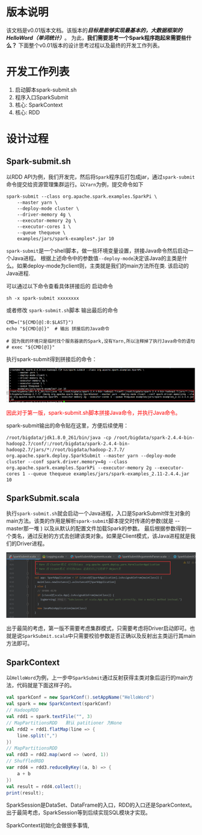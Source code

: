 



# 版本说明

该文档是v0.01版本文档。该版本的***目标是能够实现最基本的，大数据框架的HelloWord（单词统计）***。
为此，**我们需要思考一个Spark程序跑起来需要些什么？** 下面整个v0.01版本的设计思考过程以及最终的开发工作列表。

# 开发工作列表



1. 启动脚本spark-submit.sh
2. 程序入口SparkSubmit
3. 核心: SparkContext
4. 核心: RDD



# 设计过程

## Spark-submit.sh

以RDD API为例，我们开发完，然后将`Spark`程序后打包成jar，通过`spark-submit`命令提交给资源管理集群运行。以`Yarn`为例，提交命令如下

```shell
spark-submit --class org.apache.spark.examples.SparkPi \
    --master yarn \
    --deploy-mode cluster \
    --driver-memory 4g \
    --executor-memory 2g \
    --executor-cores 1 \
    --queue thequeue \
    examples/jars/spark-examples*.jar 10 
```

`spark-submit`是一个shell脚本，做一些环境变量设置，拼接Java命令然后启动一个Java进程。
根据上述命令中的参数值`--deploy-mode`决定该Java的主类是什么。如果deploy-mode为client则，主类就是我们的main方法所在类.
该启动的Java进程. 

可以通过以下命令查看具体拼接后的 启动命令

```shell
sh -x spark-submit xxxxxxxx 
```

 或者修改 `spark-submit.sh`脚本 输出最后的命令

```shell
CMD=("${CMD[@]:0:$LAST}")
echo "${CMD[@]}"  # 输出 拼接后的Java命令

# 因为我的环境只是临时找个服务器装的Spark,没有Yarn,所以注释掉了执行Java命令的语句
# exec "${CMD[@]}"   
```

执行spark-submit得到拼接后的命令：

![image-20211029143751509](v001/image-20211029143751509.png)

<font color='red'>因此对于第一版，spark-submit.sh脚本拼接Java命令，并执行Java命令。</font>

spark-submit输出的命令贴在这里，方便后续使用：

```
/root/bigdata/jdk1.8.0_261/bin/java -cp /root/bigdata/spark-2.4.4-bin-hadoop2.7/conf/:/root/bigdata/spark-2.4.4-bin-hadoop2.7/jars/*:/root/bigdata/hadoop-2.7.7/ org.apache.spark.deploy.SparkSubmit --master yarn --deploy-mode cluster --conf spark.driver.memory=4g --class org.apache.spark.examples.SparkPi --executor-memory 2g --executor-cores 1 --queue thequeue examples/jars/spark-examples_2.11-2.4.4.jar 10
```



## SparkSubmit.scala

执行`spark-submit.sh`就会启动一个Java进程，入口是SparkSubmit伴生对象的main方法。该类的作用是解析`spark-submit`脚本提交时传递的参数(就是 --master那一堆 )  以及从默认的配置文件加载Spark的参数。 最后根据参数得到一个类名，通过反射的方式去创建该类对象。如果是Client模式，该Java进程就是我们的Driver进程。

![image-20211029161311539](v001/image-20211029161311539.png)

出于最简的考虑，第一版不需要考虑集群模式，只需要考虑将Driver启动即可。也就是说`SparkSubmit.scala`中只需要校验参数是否正确以及反射出主类运行其main方法即可。



## SparkContext

以`HelloWord`为例，上一步中`SparkSubmit`通过反射获得主类对象后运行的main方法，代码就是下面这样子的。

```scala
val sparkConf = new SparkConf().setAppName("HelloWord")
val spark = new SparkContext(sparkConf)
// HadoopRDD
val rdd1 = spark.textFile("", 3)
// MapPartitionsRDD   默认 patitioner 为None
val rdd2 = rdd1.flatMap(line => {
    line.split(",")
})
// MapPartitionsRDD
val rdd3 = rdd2.map(word => (word, 1))
// ShuffledRDD
var rdd4 = rdd3.reduceByKey((a, b) => {
    a + b
})
val result = rdd4.collect();
print(result);
```

SparkSession是DataSet、DataFrame的入口，RDD的入口还是SparkContext。出于最简考虑，SparkSession等到后续实现SQL模块才实现。

SparkContext初始化会做很多事情, 
